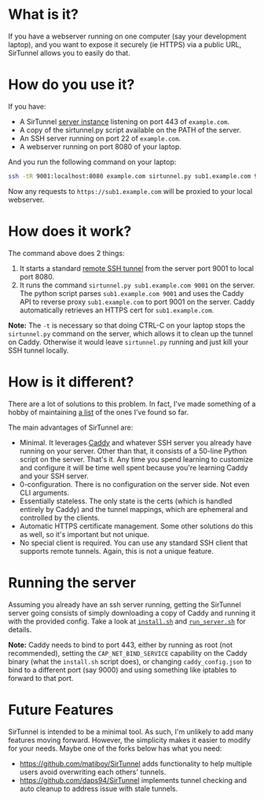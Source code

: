 # What is it?

If you have a webserver running on one computer (say your development laptop),
and you want to expose it securely (ie HTTPS) via a public URL, SirTunnel
allows you to easily do that.

# How do you use it?

If you have:

* A SirTunnel [server instance](#running-the-server) listening on port 443 of
  `example.com`.
* A copy of the sirtunnel.py script available on the PATH of the server.
* An SSH server running on port 22 of `example.com`.
* A webserver running on port 8080 of your laptop.

And you run the following command on your laptop:

```bash
ssh -tR 9001:localhost:8080 example.com sirtunnel.py sub1.example.com 9001
```

Now any requests to `https://sub1.example.com` will be proxied to your local
webserver.


# How does it work?

The command above does 2 things:

1. It starts a standard [remote SSH tunnel][2] from the server port 9001 to
   local port 8080.
2. It runs the command `sirtunnel.py sub1.example.com 9001` on the server.
   The python script parses `sub1.example.com 9001` and uses the Caddy API to
   reverse proxy `sub1.example.com` to port 9001 on the server. Caddy
   automatically retrieves an HTTPS cert for `sub1.example.com`.

**Note:** The `-t` is necessary so that doing CTRL-C on your laptop stops the
`sirtunnel.py` command on the server, which allows it to clean up the tunnel
on Caddy. Otherwise it would leave `sirtunnel.py` running and just kill your
SSH tunnel locally.


# How is it different?

There are a lot of solutions to this problem. In fact, I've made something of
a hobby of maintaining [a list][0] of the ones I've found so far.

The main advantages of SirTunnel are:

* Minimal. It leverages [Caddy][1] and whatever SSH server you already have
  running on your server. Other than that, it consists of a 50-line Python
  script on the server.  That's it. Any time you spend learning to customize
  and configure it will be time well spent because you're learning Caddy and
  your SSH server.
* 0-configuration. There is no configuration on the server side.  Not even CLI
  arguments.
* Essentially stateless. The only state is the certs (which is handled entirely
  by Caddy) and the tunnel mappings, which are ephemeral and controlled by the
  clients.
* Automatic HTTPS certificate management. Some other solutions do this as well,
  so it's important but not unique.
* No special client is required. You can use any standard SSH client that
  supports remote tunnels. Again, this is not a unique feature.


# Running the server

Assuming you already have an ssh server running, getting the SirTunnel server
going consists of simply downloading a copy of Caddy and running it with the
provided config. Take a look at [`install.sh`](./install.sh) and
[`run_server.sh`](./run_server.sh) for details.

**Note:** Caddy needs to bind to port 443, either by running as root (not
recommended), setting the `CAP_NET_BIND_SERVICE` capability on the Caddy binary
(what the `install.sh` script does), or changing `caddy_config.json` to bind
to a different port (say 9000) and using something like iptables to forward
to that port.

# Future Features

SirTunnel is intended to be a minimal tool. As such, I'm unlikely to add many
features moving forward. However, the simplicity makes it easier to modify
for your needs. Maybe one of the forks below has what you need:

* https://github.com/matiboy/SirTunnel adds functionality to help multiple
  users avoid overwriting each others' tunnels.
* https://github.com/daps94/SirTunnel implements tunnel checking and auto
  cleanup to address issue with stale tunnels.


[0]: https://github.com/anderspitman/awesome-tunneling

[1]: https://caddyserver.com/

[2]: https://www.ssh.com/ssh/tunneling/example#remote-forwarding
